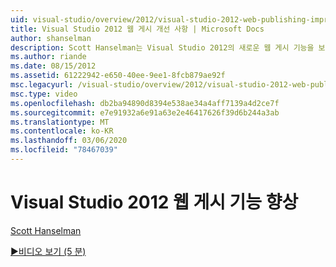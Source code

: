 ```yaml
---
uid: visual-studio/overview/2012/visual-studio-2012-web-publishing-improvements
title: Visual Studio 2012 웹 게시 개선 사항 | Microsoft Docs
author: shanselman
description: Scott Hanselman는 Visual Studio 2012의 새로운 웹 게시 기능을 보여 줍니다.
ms.author: riande
ms.date: 08/15/2012
ms.assetid: 61222942-e650-40ee-9ee1-8fcb879ae92f
msc.legacyurl: /visual-studio/overview/2012/visual-studio-2012-web-publishing-improvements
msc.type: video
ms.openlocfilehash: db2ba94890d8394e538ae34a4aff7139a4d2ce7f
ms.sourcegitcommit: e7e91932a6e91a63e2e46417626f39d6b244a3ab
ms.translationtype: MT
ms.contentlocale: ko-KR
ms.lasthandoff: 03/06/2020
ms.locfileid: "78467039"
---
```

# <a name="visual-studio-2012-web-publishing-improvements"></a>Visual Studio 2012 웹 게시 기능 향상

[Scott Hanselman](https://github.com/shanselman)

[&#9654;비디오 보기 (5 분)](https://channel9.msdn.com/Blogs/ASP-NET-Site-Videos/visual-studio-2012-web-publishing-improvements)
